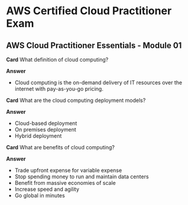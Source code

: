 # AWS Certified Cloud Practitioner Exam

## AWS Cloud Practitioner Essentials - Module 01


**Card**
What definition of cloud computing?

**Answer**
* Cloud computing is the on-demand delivery of IT resources over the internet with pay-as-you-go pricing.

**Card**
What are the cloud computing deployment models?

**Answer**
* Cloud-based deployment
* On premises deployment
* Hybrid deployment

**Card**
What are benefits of cloud computing?

**Answer**
* Trade upfront expense for variable expense
* Stop spending money to run and maintain data centers
* Benefit from massive economies of scale
* Increase speed and agility
* Go global in minutes